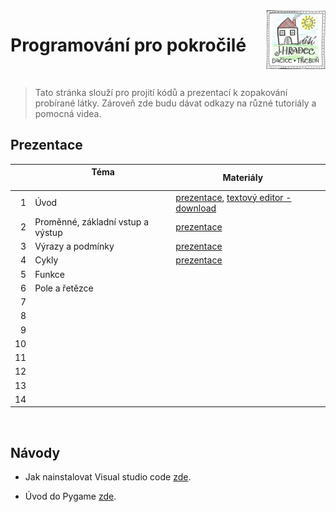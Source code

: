 
<!--
<title>Programování pro pokročilé</title>
-->


<img src="logo.png" align="right" />

# Programování pro pokročilé

<br>

>  Tato stránka slouží pro projití kódů a prezentací k zopakování probírané látky. Zároveň zde budu dávat odkazy na různé tutoriály
> a pomocná videa.


## Prezentace

|    | &nbsp; &nbsp; &nbsp; &nbsp;  &nbsp; &nbsp;  &nbsp; &nbsp; &nbsp; &nbsp;  &nbsp; &nbsp; Téma  &nbsp; &nbsp;  &nbsp; &nbsp;  &nbsp; &nbsp; &nbsp; &nbsp; &nbsp; &nbsp;  &nbsp; &nbsp; | &nbsp; &nbsp; &nbsp; &nbsp;  &nbsp; &nbsp;     &nbsp; &nbsp;  &nbsp; &nbsp; Materiály   &nbsp; &nbsp;  &nbsp; &nbsp;    &nbsp; &nbsp; &nbsp; &nbsp;  &nbsp; &nbsp; |          
|---:|:------------------------------------------------------------------------------------------------------------------------------------------------------------------------------------|:-------------------------------------------------------------------------------------------------------------------------------------------------------------------|
|  1 | Úvod                                                                                                                                                                                | [prezentace](https://github.com/nohavond/ddmjh-python/blob/main/lab_01/uvod.pdf), [textový editor - download](https://code.visualstudio.com/docs/?dv=win)          |
|  2 | Proměnné, základní vstup a výstup                                                                                                                                                   | [prezentace](https://github.com/nohavond/ddmjh-python/blob/main/lab_02/promenne_terminal.pdf)                                                                      |
|  3 | Výrazy a podmínky                                                                                                                                                                   | [prezentace](https://github.com/nohavond/ddmjh-python/blob/main/lab_03/podminky.pdf)                                                                               |
|  4 | Cykly                                                                                                                                                                               | [prezentace](https://github.com/nohavond/ddmjh-python/blob/main/lab_04/cykly.pdf)                                                                                  |
|  5 | Funkce                                                                                                                                                                              |                                                                                                                                                                    |
|  6 | Pole a řetězce                                                                                                                                                                      |                                                                                                                                                                    |
|  7 |                                                                                                                                                                                     |                                                                                                                                                                    |
|  8 |                                                                                                                                                                                     |                                                                                                                                                                    |
|  9 |                                                                                                                                                                                     |                                                                                                                                                                    |
| 10 |                                                                                                                                                                                     |                                                                                                                                                                    |
| 11 |                                                                                                                                                                                     |                                                                                                                                                                    |
| 12 |                                                                                                                                                                                     |                                                                                                                                                                    |
| 13 |                                                                                                                                                                                     |                                                                                                                                                                    |
| 14 |                                                                                                                                                                                     |                                                                                                                                                                    |



<br>

## Návody

- Jak nainstalovat Visual studio code [zde](https://studuj.digital/2020/07/20/jak-nainstalovat-visual-studio-2/).

- Úvod do Pygame [zde](https://www.itnetwork.cz/python/pygame/pygame-uvod--instalace).